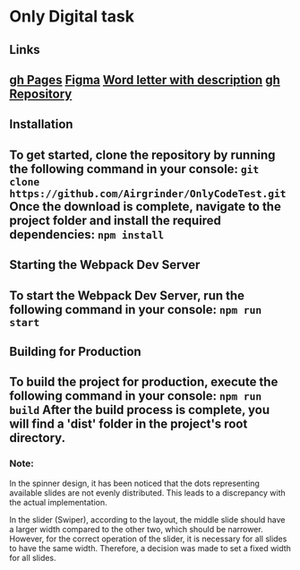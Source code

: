 # Only Digital task
## Links
[gh Pages](https://airgrinder.github.io/OnlyCodeTest/dist/)
[Figma](https://www.figma.com/file/YXCbNT4Jf9INk62BKTZw1z/%D0%A2%D0%B5%D1%81%D1%82%D0%BE%D0%B2%D0%BE%D0%B5-%D0%B7%D0%B0%D0%B4%D0%B0%D0%BD%D0%B8%D0%B5?node-id=0%3A1)
[Word letter with description](https://docs.google.com/document/d/1Qy4MN7duYzm-Wr-rQ4TFApvUoxfuqGXdcyA8-vt5Dhg/edit)
[gh Repository](https://github.com/Airgrinder/OnlyCodeTest)
---
## Installation
To get started, clone the repository by running the following command in your console:
```git clone https://github.com/Airgrinder/OnlyCodeTest.git```
Once the download is complete, navigate to the project folder and install the required dependencies:
```npm install```
---
## Starting the Webpack Dev Server
To start the Webpack Dev Server, run the following command in your console:
```npm run start```
---
## Building for Production
To build the project for production, execute the following command in your console:
```npm run build```
After the build process is complete, you will find a 'dist' folder in the project's root directory.
---
### Note:
In the spinner design, it has been noticed that the dots representing available slides are not evenly distributed. This leads to a discrepancy with the actual implementation.

In the slider (Swiper), according to the layout, the middle slide should have a larger width compared to the other two, which should be narrower. However, for the correct operation of the slider, it is necessary for all slides to have the same width. Therefore, a decision was made to set a fixed width for all slides.
